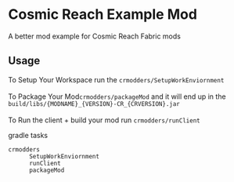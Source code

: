 # Cosmic Reach Example Mod

A better mod example for Cosmic Reach Fabric mods

## Usage

To Setup Your Workspace run the `crmodders/SetupWorkEnviornment`
</br>
</br>
To Package Your Mod`crmodders/packageMod` and it will end up in the `build/libs/{MODNAME}_{VERSION}-CR_{CRVERSION}.jar`
</br>
</br>
To Run the client + build your mod run `crmodders/runClient`

gradle tasks
```
crmodders
      SetupWorkEnviornment
      runClient
      packageMod
```